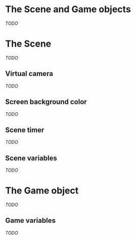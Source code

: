 # The Scene and Game objects

_TODO_

# The Scene

_TODO_

## Virtual camera

_TODO_

## Screen background color

_TODO_

## Scene timer

_TODO_

## Scene variables

_TODO_

# The Game object

_TODO_

## Game variables

_TODO_